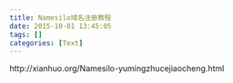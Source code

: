 ```yaml
---
title: Namesilo域名注册教程
date: 2015-10-01 13:45:05
tags: []
categories: [Text]
---
```


<p>http://xianhuo.org/Namesilo-yumingzhucejiaocheng.html<br /></p>